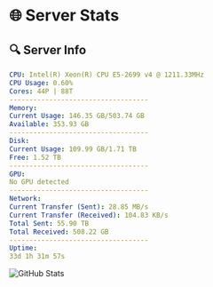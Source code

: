 # 🌐 Server Stats
## 🔍 Server Info
```yaml
CPU: Intel(R) Xeon(R) CPU E5-2699 v4 @ 1211.33MHz
CPU Usage: 0.60%
Cores: 44P | 88T
-----------------------------------
Memory:
Current Usage: 146.35 GB/503.74 GB
Available: 353.93 GB
-----------------------------------
Disk:
Current Usage: 109.99 GB/1.71 TB
Free: 1.52 TB
-----------------------------------
GPU:
No GPU detected
-----------------------------------
Network:
Current Transfer (Sent): 28.85 MB/s
Current Transfer (Received): 104.83 KB/s
Total Sent: 55.90 TB
Total Received: 508.22 GB
-----------------------------------
Uptime:
33d 1h 31m 57s
```
![GitHub Stats](https://img.shields.io/badge/Updated-2025-04-09_22:54:46-blue)